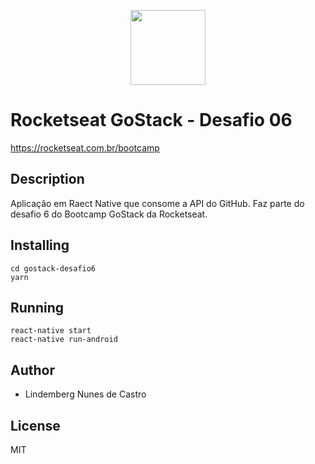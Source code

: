 <p align="center">
<a href="https://rocketseat.com.br/bootcamp" alt="Bootcamp Rocketseat">
  <img src="https://skylab.rocketseat.com.br/api/files/1560759053914.svg" height="120px"></a></p>

# Rocketseat GoStack - Desafio 06

https://rocketseat.com.br/bootcamp

## Description

Aplicação em Raect Native que consome a API do GitHub. Faz parte do desafio 6 do Bootcamp GoStack da Rocketseat.

## Installing

```
cd gostack-desafio6
yarn
```

## Running

```
react-native start
react-native run-android
```

## Author

- Lindemberg Nunes de Castro

## License

MIT
